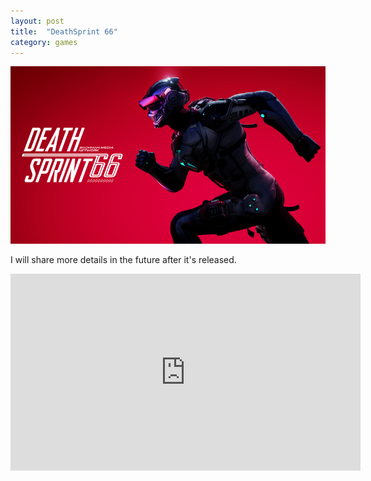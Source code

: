 ```yaml
---
layout: post
title:  "DeathSprint 66"
category: games
---
```


![keyart](/assets/images/games/deathsprint.png)

I will share more details in the future after it's released.

<iframe width="560" height="315" src="https://www.youtube.com/embed/9jfG0Ez6etU?si=JlaQsPr8YDh7dFUz" title="YouTube video player" frameborder="0" allow="accelerometer; autoplay; clipboard-write; encrypted-media; gyroscope; picture-in-picture; web-share" referrerpolicy="strict-origin-when-cross-origin" allowfullscreen></iframe>